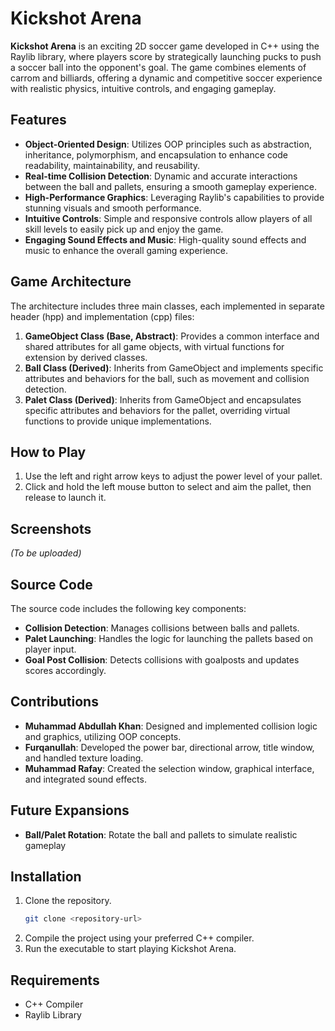 # Kickshot Arena

**Kickshot Arena** is an exciting 2D soccer game developed in C++ using the Raylib library, where players score by strategically launching pucks to push a soccer ball into the opponent's goal. The game combines elements of carrom and billiards, offering a dynamic and competitive soccer experience with realistic physics, intuitive controls, and engaging gameplay.

## Features

- **Object-Oriented Design**: Utilizes OOP principles such as abstraction, inheritance, polymorphism, and encapsulation to enhance code readability, maintainability, and reusability.
- **Real-time Collision Detection**: Dynamic and accurate interactions between the ball and pallets, ensuring a smooth gameplay experience.
- **High-Performance Graphics**: Leveraging Raylib's capabilities to provide stunning visuals and smooth performance.
- **Intuitive Controls**: Simple and responsive controls allow players of all skill levels to easily pick up and enjoy the game.
- **Engaging Sound Effects and Music**: High-quality sound effects and music to enhance the overall gaming experience.

## Game Architecture
The architecture includes three main classes, each implemented in separate header (hpp) and implementation (cpp) files:
  1. **GameObject Class (Base, Abstract)**: Provides a common interface and shared attributes for all game objects, with virtual functions for extension by derived classes.
  2. **Ball Class (Derived)**: Inherits from GameObject and implements specific attributes and behaviors for the ball, such as movement and collision detection.
  3. **Palet Class (Derived)**: Inherits from GameObject and encapsulates specific attributes and behaviors for the pallet, overriding virtual functions to provide unique implementations.

## How to Play

1. Use the left and right arrow keys to adjust the power level of your pallet.
2. Click and hold the left mouse button to select and aim the pallet, then release to launch it.

## Screenshots

*(To be uploaded)*

## Source Code

The source code includes the following key components:

- **Collision Detection**: Manages collisions between balls and pallets.
- **Palet Launching**: Handles the logic for launching the pallets based on player input.
- **Goal Post Collision**: Detects collisions with goalposts and updates scores accordingly.

## Contributions

- **Muhammad Abdullah Khan**: Designed and implemented collision logic and graphics, utilizing OOP concepts.
- **Furqanullah**: Developed the power bar, directional arrow, title window, and handled texture loading.
- **Muhammad Rafay**: Created the selection window, graphical interface, and integrated sound effects.

## Future Expansions

- **Ball/Palet Rotation**: Rotate the ball and pallets to simulate realistic gameplay

## Installation

1. Clone the repository.
   ```bash
   git clone <repository-url>
2. Compile the project using your preferred C++ compiler.
3. Run the executable to start playing Kickshot Arena.

## Requirements
<ul>
<li>C++ Compiler</li>
<li>Raylib Library</li>
</ul>



